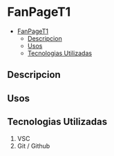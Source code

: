 # FanPageT1
- [FanPageT1](#fanpaget1)
  - [Descripcion](#descripcion)
  - [Usos](#usos)
  - [Tecnologias Utilizadas](#tecnologias-utilizadas)

## Descripcion

## Usos

## Tecnologias Utilizadas
1. VSC
2. Git / Github